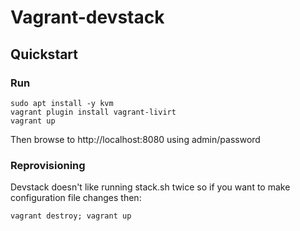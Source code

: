 # Vagrant-devstack

## Quickstart

### Run
```
sudo apt install -y kvm
vagrant plugin install vagrant-livirt
vagrant up
```
Then browse to http://localhost:8080 using admin/password

### Reprovisioning

Devstack doesn't like running stack.sh twice so if you want to make configuration file changes then:

```
vagrant destroy; vagrant up
```
